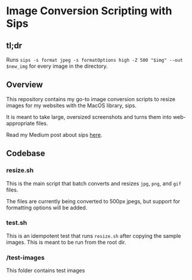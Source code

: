 # Image Conversion Scripting with Sips

## tl;dr

Runs `sips -s format jpeg -s formatOptions high -Z 500 "$img" --out $new_img` for every image in the directory.

## Overview

This repository contains my go-to image conversion scripts to resize images for my websites with the MacOS library, sips.

It is meant to take large, oversized screenshots and turns them into web-appropriate files.

Read my Medium post about sips [here](https://rachelrly.medium.com/how-to-compress-images-in-the-mac-terminal-57f8ddd11926).

## Codebase

### resize.sh

This is the main script that batch converts and resizes `jpg`, `png`, and `gif` files.

The files are currently being converted to 500px jpegs, but support for formatting options will be added.

### test.sh

This is an idempotent test that runs `resize.sh` after copying the sample images. This is meant to be run from the root dir.

### /test-images

This folder contains test images
